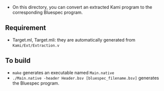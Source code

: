 - On this directory, you can convert an extracted Kami program to the corresponding Bluespec program.

Requirement
-----------

- Target.ml, Target.mli: they are automatically generated from `Kami/Ext/Extraction.v`

To build
--------

- `make` generates an executable named `Main.native`
- `./Main.native -header Header.bsv [bluespec_filename.bsv]` generates the Bluespec program.
